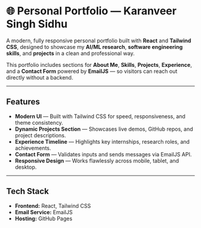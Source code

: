 # 🌐 Personal Portfolio — Karanveer Singh Sidhu

A modern, fully responsive personal portfolio built with **React** and **Tailwind CSS**, designed to showcase my **AI/ML research**, **software engineering skills**, and **projects** in a clean and professional way.  

This portfolio includes sections for **About Me**, **Skills**, **Projects**, **Experience**, and a **Contact Form** powered by **EmailJS** — so visitors can reach out directly without a backend.

---

## Features
- **Modern UI** — Built with Tailwind CSS for speed, responsiveness, and theme consistency.
- **Dynamic Projects Section** — Showcases live demos, GitHub repos, and project descriptions.
- **Experience Timeline** — Highlights key internships, research roles, and achievements.
- **Contact Form** — Validates inputs and sends messages via EmailJS API.
- **Responsive Design** — Works flawlessly across mobile, tablet, and desktop.

---

## Tech Stack
- **Frontend:** React, Tailwind CSS
- **Email Service:** EmailJS
- **Hosting:** GitHub Pages 
